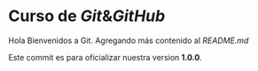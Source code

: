 # Curso de _Git_&_GitHub_

Hola Bienvenidos a Git.
Agregando más contenido al _README.md_

Este commit es para oficializar nuestra version **1.0.0**.